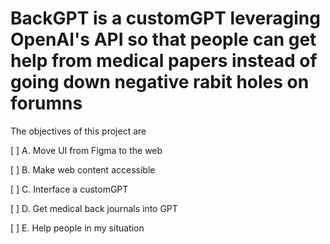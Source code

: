 # BackGPT is a customGPT leveraging OpenAI's API so that people can get help from medical papers instead of going down negative rabit holes on forumns

The objectives of this project are

[ ] A. Move UI from Figma to the web

[ ] B. Make web content accessible

[ ] C. Interface a customGPT

[ ] D. Get medical back journals into GPT

[ ] E. Help people in my situation

